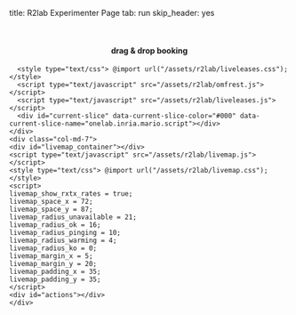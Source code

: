 title: R2lab Experimenter Page
tab: run
skip_header: yes
<!--float_menu_template: r2lab/float-menu-slices.html-->

<div class="container">
  <div class="row">
    <div class="col-md-12">
      <div id='messages' style="display: none" class="" role="alert">
        <a class="close" onclick="$('.alert').hide()">×</a>
      </div>
      <div id='loading' style="display: none" class="alert alert-info" role="alert">
        <strong>Be patient!</strong> Loading informations from server...
      </div>
    </div>
  </div>
  <br />
  <div class="row" id="all">
    <div class="col-md-2">
      <div id="wrap">
        <div id="my-slices">
          <h4 align="center">drag & drop booking</h4>
        </div>
        <div style="clear:both"></div>
      </div>
    </div>
    <div class="col-md-3 personal_col">
      <div id="calendar"></div>
      <script type="text/javascript" src="/assets/js/moment.min.js"></script>
      <script type="text/javascript" src="/assets/js/jquery-ui.fullcalendar-custom.min.js"></script>
      <script type="text/javascript" src="/assets/js/fullcalendar.min.js"></script>
      <script type="text/javascript" src="/assets/js/jquery.cookie-v141.min.js"></script>
      <style type="text/css"> @import url("/assets/css/fullcalendar.css"); </style>

      <style type="text/css"> @import url("/assets/r2lab/liveleases.css"); </style>
      <script type="text/javascript" src="/assets/r2lab/omfrest.js"></script>
      <script type="text/javascript" src="/assets/r2lab/liveleases.js"></script>
      <div id="current-slice" data-current-slice-color="#000" data-current-slice-name="onelab.inria.mario.script"></div>
    </div>
    <div class="col-md-7">
    <div id="livemap_container"></div>
    <script type="text/javascript" src="/assets/r2lab/livemap.js"></script>
    <style type="text/css"> @import url("/assets/r2lab/livemap.css"); </style>
    <script>
    livemap_show_rxtx_rates = true;
    livemap_space_x = 72;
    livemap_space_y = 87;
    livemap_radius_unavailable = 21;
    livemap_radius_ok = 16;
    livemap_radius_pinging = 10;
    livemap_radius_warming = 4;
    livemap_radius_ko = 0;
    livemap_margin_x = 5;
    livemap_margin_y = 20;
    livemap_padding_x = 35;
    livemap_padding_y = 35;
    </script>
    <div id="actions"></div>
    </div>
  </div>
  <div class="row">
    <div class="col-md-12">
      <br/>
      <table class="table table-condensed" id='livetable_container'> </table>
      <script type="text/javascript" src="/assets/r2lab/livetable.js"></script>
      <script>livetable_show_rxtx_rates = true;</script>
      <style type="text/css"> @import url("/assets/r2lab/livetable.css"); </style>
    </div>
  </div>    
</div>
